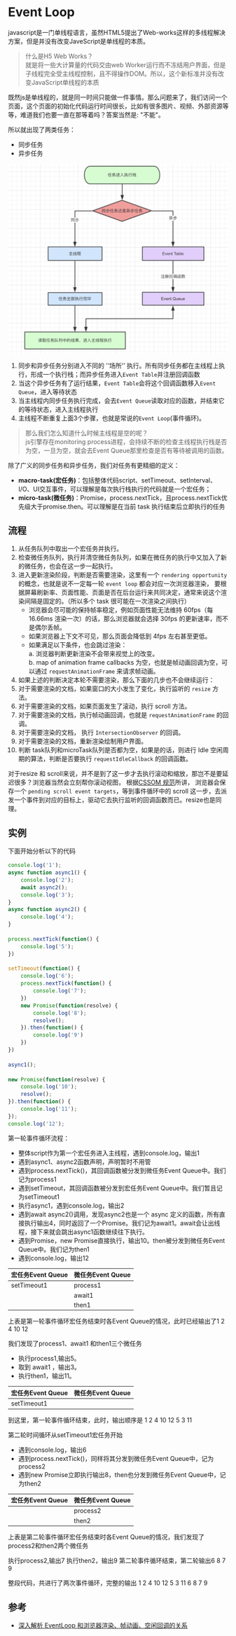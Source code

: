 # Event Loop
javascript是一门单线程语言，虽然HTML5提出了Web-works这样的多线程解决方案，但是并没有改变JaveScript是单线程的本质。
>什么是H5 Web Works？<br>
>就是将一些大计算量的代码交由web Worker运行而不冻结用户界面，但是子线程完全受主线程控制，且不得操作DOM。所以，这个新标准并没有改变JavaScript单线程的本质

既然js是单线程的，就是同一时间只能做一件事情。那么问题来了，我们访问一个页面，这个页面的初始化代码运行时间很长，比如有很多图片、视频、外部资源等等，难道我们也要一直在那等着吗？答案当然是: "不能"。

所以就出现了两类任务：
- 同步任务
- 异步任务
  
![An image](./images/event-loop-1.png)
1. 同步和异步任务分别进入不同的 '‘场所'’ 执行。所有同步任务都在主线程上执行，形成一个执行栈；而异步任务进入`Event Table`并注册回调函数
2. 当这个异步任务有了运行结果，`Event Table`会将这个回调函数移入`Event Queue`，进入等待状态
3. 当主线程内同步任务执行完成，会去`Event Queue`读取对应的函数，并结束它的等待状态，进入主线程执行
4. 主线程不断重复上面3个步骤，也就是常说的`Event Loop`(事件循环)。

>那么我们怎么知道什么时候主线程是空的呢？<br>
>js引擎存在monitoring process进程，会持续不断的检查主线程执行栈是否为空，一旦为空，就会去Event Queue那里检查是否有等待被调用的函数。

除了广义的同步任务和异步任务，我们对任务有更精细的定义：
- **macro-task(宏任务)**：包括整体代码script、setTimeout、setInterval、I/O、UI交互事件，可以理解是每次执行栈执行的代码就是一个宏任务；
- **micro-task(微任务)**：Promise，process.nextTick，且process.nextTick优先级大于promise.then。可以理解是在当前 task 执行结束后立即执行的任务

## 流程
1. 从任务队列中取出一个宏任务并执行。
2. 检查微任务队列，执行并清空微任务队列，如果在微任务的执行中又加入了新的微任务，也会在这一步一起执行。
3. 进入更新渲染阶段，判断是否需要渲染，这里有一个 `rendering opportunity` 的概念，也就是说不一定每一轮 `event loop` 都会对应一次浏览器渲染，
要根据屏幕刷新率、页面性能、页面是否在后台运行来共同决定，通常来说这个渲染间隔是固定的。（所以多个 task 很可能在一次渲染之间执行）
    - 浏览器会尽可能的保持帧率稳定，例如页面性能无法维持 60fps（每 16.66ms 渲染一次）的话，那么浏览器就会选择 30fps 的更新速率，而不是偶尔丢帧。
    - 如果浏览器上下文不可见，那么页面会降低到 4fps 左右甚至更低。
    - 如果满足以下条件，也会跳过渲染：<br>
        a. 浏览器判断更新渲染不会带来视觉上的改变。<br>
        b. map of animation frame callbacks 为空，也就是帧动画回调为空，可以通过 `requestAnimationFrame` 来请求帧动画。
4. 如果上述的判断决定本轮不需要渲染，那么下面的几步也不会继续运行：
5. 对于需要渲染的文档，如果窗口的大小发生了变化，执行监听的 `resize` 方法。
6. 对于需要渲染的文档，如果页面发生了滚动，执行 scroll 方法。
7. 对于需要渲染的文档，执行帧动画回调，也就是 `requestAnimationFrame` 的回调。
8. 对于需要渲染的文档， 执行 `IntersectionObserver` 的回调。
9. 对于需要渲染的文档，重新渲染绘制用户界面。
10. 判断 task队列和microTask队列是否都为空，如果是的话，则进行 Idle 空闲周期的算法，判断是否要执行 `requestIdleCallback` 的回调函数。

对于resize 和 scroll来说，并不是到了这一步才去执行滚动和缩放，那岂不是要延迟很多？浏览器当然会立刻帮你滚动视图，
根据[CSSOM 规范](https://drafts.csswg.org/cssom-view/#scrolling-events)所讲，
浏览器会保存一个 `pending scroll event targets`，等到事件循环中的 scroll 这一步，去派发一个事件到对应的目标上，驱动它去执行监听的回调函数而已。resize也是同理。

## 实例
下面开始分析以下的代码
```js
console.log('1');
async function async1() {
    console.log('2');
    await async2();
    console.log('3');
}
async function async2() {
    console.log('4');
}

process.nextTick(function() {
    console.log('5');
})

setTimeout(function() {
    console.log('6');
    process.nextTick(function() {
        console.log('7');
    })
    new Promise(function(resolve) {
        console.log('8');
        resolve();
    }).then(function() {
        console.log('9')
    })
})

async1();

new Promise(function(resolve) {
    console.log('10');
    resolve();
}).then(function() {
    console.log('11');
});
console.log('12');
```

第一轮事件循环流程：
- 整体script作为第一个宏任务进入主线程，遇到console.log，输出1
- 遇到async1、async2函数声明，声明暂时不用管
- 遇到process.nextTick()，其回调函数被分发到微任务Event Queue中。我们记为process1
- 遇到setTimeout，其回调函数被分发到宏任务Event Queue中。我们暂且记为setTimeout1
- 执行async1，遇到console.log，输出2
- 遇到await async2()调用，发现async2也是一个 async 定义的函数，所有直接执行输出4，同时返回了一个Promise。我们记为await1。await会让出线程，接下来就会跳出async1函数继续往下执行。
- 遇到Promise，new Promise直接执行，输出10。then被分发到微任务Event Queue中。我们记为then1
- 遇到console.log，输出12

| 宏任务Event Queue | 微任务Event Queue |
| :--------------- | :--------------- |
| setTimeout1      | process1         |
|                  | await1           | 
|                  | then1            | 

上表是第一轮事件循环宏任务结束时各Event Queue的情况，此时已经输出了1 2 4 10 12

我们发现了process1、await1 和then1三个微任务
- 执行process1,输出5。
- 取到 await1 ，输出3。
- 执行then1，输出11。

| 宏任务Event Queue | 微任务Event Queue |
| :--------------- | :--------------- |
| setTimeout1      |                  | 

到这里，第一轮事件循环结束，此时，输出顺序是 1 2 4 10 12 5 3 11

第二轮时间循环从setTimeout1宏任务开始
- 遇到console.log，输出6
- 遇到process.nextTick()，同样将其分发到微任务Event Queue中，记为process2
- 遇到new Promise立即执行输出8，then也分发到微任务Event Queue中，记为then2

| 宏任务Event Queue | 微任务Event Queue |
| :--------------- | :--------------- |
|                  | process2         |
|                  | then2            | 

上表是第二轮事件循环宏任务结束时各Event Queue的情况，我们发现了process2和then2两个微任务

执行process2,输出7
执行then2，输出9
第二轮事件循环结束，第二轮输出6 8 7 9

整段代码，共进行了两次事件循环，完整的输出 1 2 4 10 12 5 3 11 6 8 7 9

## 参考
- [深入解析 EventLoop 和浏览器渲染、帧动画、空闲回调的关系](https://mp.weixin.qq.com/s/l9pGe7-xY08DeaFMnk0xuA)


